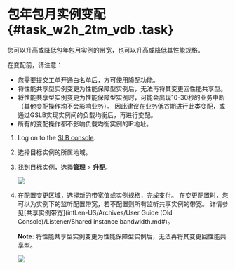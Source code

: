 # 包年包月实例变配 {#task_w2h_2tm_vdb .task}

您可以升高或降低包年包月实例的带宽，也可以升高或降低其性能规格。

在变配前，请注意：

-   您需要提交工单开通白名单后，方可使用降配功能。
-   将性能共享型实例变更为性能保障型实例后，无法再将其变更回性能共享型。
-   将性能共享型实例变更为性能保障型实例时，可能会出现10-30秒的业务中断（其他变配操作均不会影响业务）。 因此建议在业务低谷期进行此类变配，或通过GSLB实现实例间的负载均衡后，再进行变配。
-   所有的变配操作都不影响负载均衡实例的IP地址。

1.  Log on to the [SLB console](https://slb.console.aliyun.com/slb). 
2.   选择目标实例的所属地域。 
3.  找到目标实例，选择**管理** \> **升配**。 

    ![](images/7321_en-US.png)

4.  在配置变更区域，选择新的带宽值或实例规格，完成支付。 在变更配置时，您可以为实例下的监听配置带宽，若不配置则所有监听共享实例的带宽。 详情参见[共享实例带宽](intl.en-US/Archives/User Guide (Old Console)/Listener/Shared instance bandwidth.md#)。

    **Note:** 将性能共享型实例变更为性能保障型实例后，无法再将其变更回性能共享型。

    ![](images/7322_en-US.png)


